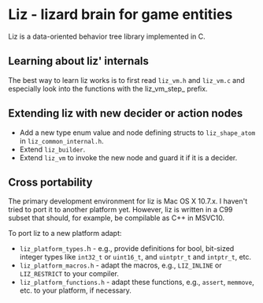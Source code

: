 # Liz - lizard brain for game entities
Liz is a data-oriented behavior tree library implemented in C.


## Learning about liz' internals
The best way to learn liz works is to first read `liz_vm.h` and `liz_vm.c` and 
especially look into the functions with the liz_vm_step_ prefix.


## Extending liz with new decider or action nodes
- Add a new type enum value and node defining structs to `liz_shape_atom` in 
  `liz_common_internal.h`.
- Extend `liz_builder`.
- Extend `liz_vm` to invoke the new node and guard it if it is a decider.


## Cross portability
The primary development environment for liz is Mac OS X 10.7.x. I haven't tried
to port it to another platform yet. However, liz is written in a C99 subset that 
should, for example, be compilable as C++ in MSVC10.

To port liz to a new platform adapt:

- `liz_platform_types.`h - e.g., provide definitions for bool, bit-sized integer
  types like `int32_t` or `uint16_t`, and `uintptr_t` and `intptr_t`, etc.
- `liz_platform_macros.h` - adapt the macros, e.g., `LIZ_INLINE` or 
  `LIZ_RESTRICT` to your compiler.
- `liz_platform_functions.h` - adapt these functions, e.g., `assert`, `memmove`, 
  etc. to your platform, if necessary.

